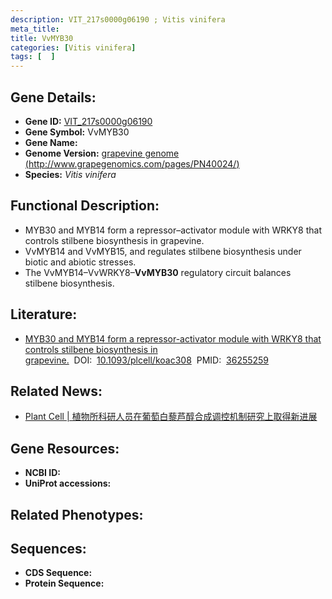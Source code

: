 ```yaml
---
description: VIT_217s0000g06190 ; Vitis vinifera
meta_title:
title: VvMYB30
categories: [Vitis vinifera]
tags: [  ]
---
```


## Gene Details:
- **Gene ID:**	[VIT_217s0000g06190]()
- **Gene Symbol:** VvMYB30
- **Gene Name:** 
- **Genome Version:** [grapevine genome (http://www.grapegenomics.com/pages/PN40024/)]()
- **Species:** *Vitis vinifera*

## Functional Description:
   - MYB30 and MYB14 form a repressor–activator module with WRKY8 that controls stilbene biosynthesis in grapevine.
   - VvMYB14 and VvMYB15, and regulates stilbene biosynthesis under biotic and abiotic stresses.
   - The VvMYB14–VvWRKY8–**VvMYB30** regulatory circuit balances stilbene biosynthesis.

## Literature:
   - [MYB30 and MYB14 form a repressor-activator module with WRKY8 that controls stilbene biosynthesis in grapevine.]( https://academic.oup.com/plcell/article/35/1/552/6762871?login=true)&nbsp;&nbsp;DOI:&nbsp;&nbsp;[10.1093/plcell/koac308](https://academic.oup.com/plcell/article/35/1/552/6762871?login=true)&nbsp;&nbsp;PMID:&nbsp;&nbsp;[36255259](https://pubmed.ncbi.nlm.nih.gov/36255259/)

## Related News:
   - [Plant Cell | 植物所科研人员在葡萄白藜芦醇合成调控机制研究上取得新进展](https://mp.weixin.qq.com/s?__biz=MzIyOTY2NDYyNQ==&mid=2247556653&idx=5&sn=aaa313b703f626cf0d87159eb15ed413&chksm=e8bd6c33dfcae5252a25283395b44e2c4f7340506c3a5ffb752e09f5fdc4c055dcf08d925301&scene=27#wechat_redirect)

## Gene Resources:
- **NCBI ID:** [](https://www.ncbi.nlm.nih.gov/gene/?term=)
- **UniProt accessions:** [](https://www.uniprot.org/uniprotkb//entry)

## Related Phenotypes:


## Sequences:
- **CDS Sequence:**
- **Protein Sequence:**
